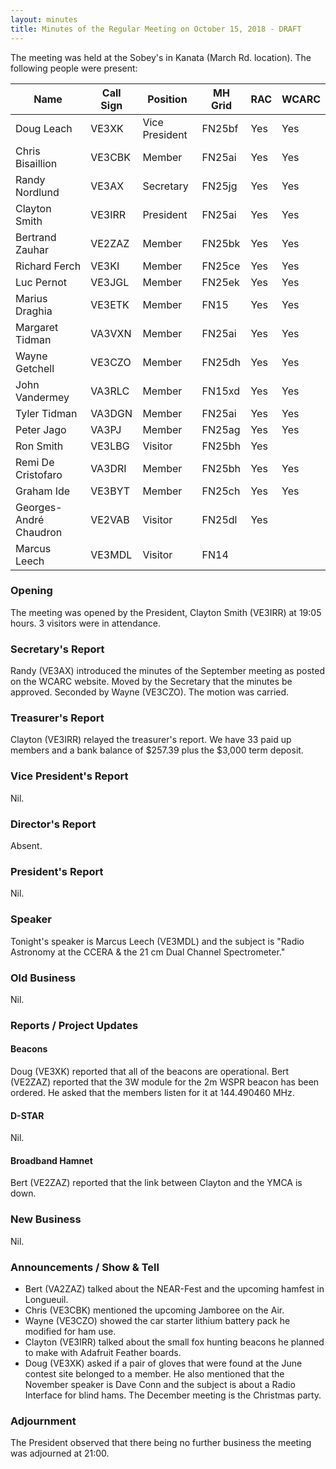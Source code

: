 ```yaml
---
layout: minutes
title: Minutes of the Regular Meeting on October 15, 2018 - DRAFT
---
```


The meeting was held at the Sobey's in Kanata (March Rd. location).
The following people were present:

| Name                   | Call Sign  | Position         | MH Grid | RAC | WCARC |
|------------------------|------------|------------------|---------|-----|-------|
| Doug Leach             | VE3XK      | Vice President   | FN25bf  | Yes | Yes   |
| Chris Bisaillion       | VE3CBK     | Member           | FN25ai  | Yes | Yes   |
| Randy Nordlund         | VE3AX      | Secretary        | FN25jg  | Yes | Yes   |
| Clayton Smith          | VE3IRR     | President        | FN25ai  | Yes | Yes   |
| Bertrand Zauhar        | VE2ZAZ     | Member           | FN25bk  | Yes | Yes   |
| Richard Ferch          | VE3KI      | Member           | FN25ce  | Yes | Yes   |
| Luc Pernot             | VE3JGL     | Member           | FN25ek  | Yes | Yes   |
| Marius Draghia         | VE3ETK     | Member           | FN15    | Yes | Yes   |
| Margaret Tidman        | VA3VXN     | Member           | FN25ai  | Yes | Yes   |
| Wayne Getchell         | VE3CZO     | Member           | FN25dh  | Yes | Yes   |
| John Vandermey         | VA3RLC     | Member           | FN15xd  | Yes | Yes   |
| Tyler Tidman           | VA3DGN     | Member           | FN25ai  | Yes | Yes   |
| Peter Jago             | VA3PJ      | Member           | FN25ag  | Yes | Yes   |
| Ron Smith              | VE3LBG     | Visitor          | FN25bh  | Yes |       |
| Remi De Cristofaro     | VA3DRI     | Member           | FN25bh  | Yes | Yes   |
| Graham Ide             | VE3BYT     | Member           | FN25ch  | Yes | Yes   |
| Georges-André Chaudron | VE2VAB     | Visitor          | FN25dl  | Yes |       |
| Marcus Leech           | VE3MDL     | Visitor          | FN14    |     |       |

### Opening

The meeting was opened by the President, Clayton Smith (VE3IRR) at 19:05 hours.
3 visitors were in attendance.

### Secretary's Report

Randy (VE3AX) introduced the minutes of the September meeting as posted on the WCARC website. Moved by the Secretary that the minutes be approved. Seconded by Wayne (VE3CZO).
The motion was carried.

### Treasurer's Report

Clayton (VE3IRR) relayed the treasurer's report.
We have 33 paid up members and a bank balance of $257.39 plus the $3,000 term deposit.

### Vice President's Report

Nil.

### Director's Report

Absent.

### President's Report

Nil.

### Speaker

Tonight's speaker is Marcus Leech (VE3MDL) and the subject is
"Radio Astronomy at the CCERA & the 21 cm Dual Channel Spectrometer."

### Old Business

Nil.

### Reports / Project Updates

#### Beacons

Doug (VE3XK) reported that all of the beacons are operational.
Bert (VE2ZAZ) reported that the 3W module for the 2m WSPR beacon has been ordered.
He asked that the members listen for it at 144.490460 MHz.

#### D-STAR

Nil.

#### Broadband Hamnet

Bert (VE2ZAZ) reported that the link between Clayton and the YMCA is down.

### New Business

Nil.

### Announcements / Show & Tell

* Bert (VA2ZAZ) talked about the NEAR-Fest and the upcoming hamfest in Longueuil.
* Chris (VE3CBK) mentioned the upcoming Jamboree on the Air.
* Wayne (VE3CZO) showed the car starter lithium battery pack he modified for ham use.
* Clayton (VE3IRR) talked about the small fox hunting beacons he planned to make with Adafruit Feather boards.
* Doug (VE3XK) asked if a pair of gloves that were found at the June contest site belonged to a member. He also mentioned that the November speaker is Dave Conn and the subject is about a Radio Interface for blind hams. The December meeting is the Christmas party.

### Adjournment

The President observed that there being no further business the meeting was
adjourned at 21:00.
